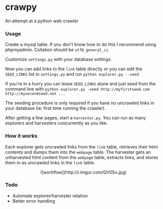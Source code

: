 # crawpy
An attempt at a python web crawler

### Usage

Create a mysql table. If you don't know how to do this I recommend using phpmyadmin. Collation should be `utf8_general_ci`.

Customize `settings.py` with your database *settings*.

Now you can add links to the `link` table directly or you can edit the `SEED_LINKS` list in `settings.py` and run `python explorer.py --seed`

If you're in a hurry you can leave `SEED_LINKS` alone and just seed from the command line with `python explorer.py -seed http://myfirstseed.com http://mysecondseed.net ...`

The seeding procedure is only required if you have no uncrawled links in your database (ie: first time running the crawler).

After getting a few pages, start a `harvester.py`.
You can run as many explorers and harvesters concurrently as you like.

### How it works
Each explorer gets uncrawled links from the `link` table, retrieves their html contents and dumps them into the `webpage` table.
The harvester gets an unharvested html content from the `webpage` table, extracts links, and stores them in as uncrawled links in the `link` table.
<center>![workflow](http://i.imgur.com/QV05o.jpg)</center>

### Todo

* Automate explorer/harvester relation
* Better error handling
